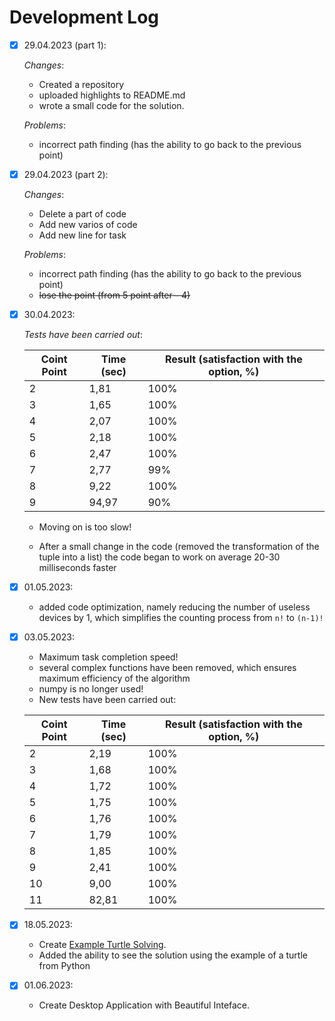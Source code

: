 # Development Log

- [x] 29.04.2023 (part 1):

    *Changes*:
    - Created a repository
    - uploaded highlights to README.md
    - wrote a small code for the solution.

    *Problems*:
    - incorrect path finding (has the ability to go back to the previous point)

- [x] 29.04.2023 (part 2):

    *Changes*:
    - Delete a part of code
    - Add new varios of code
    - Add new line for task

    *Problems*:
    - incorrect path finding (has the ability to go back to the previous point)
    - ~~lose the point (from 5 point after - 4)~~


- [x] 30.04.2023:

    *Tests have been carried out*:

    | Coint Point | Time (sec) | Result (satisfaction with the option, %)   |
    |-------|-----------|----------|
    | 2     |   1,81    | 100%   |
    | 3     |   1,65    | 100%   |
    | 4     |   2,07    | 100%   |
    | 5     |   2,18    |  100%  |
    | 6     |   2,47    |  100%  |
    | 7     |   2,77    |  99%   |
    | 8     |   9,22    |  100%  |
    | 9     |   94,97   |  90%   |

    - Moving on is too slow!

    - After a small change in the code (removed the transformation of the tuple into a list) the code began to work on average 20-30 milliseconds faster

- [x] 01.05.2023:

    - added code optimization, namely reducing the number of useless devices by 1, which simplifies the counting process from ```n!``` to ```(n-1)!```

- [x] 03.05.2023:

    - Maximum task completion speed!
    - several complex functions have been removed, which ensures maximum efficiency of the algorithm
    - numpy is no longer used!
    - New tests have been carried out:
    
    | Coint Point | Time (sec) | Result (satisfaction with the option, %)   |
    |-------|-----------|----------|
    | 2     |   2,19    |  100%  |
    | 3     |   1,68    |  100%  |
    | 4     |   1,72    |  100%  |
    | 5     |   1,75    |  100%  |
    | 6     |   1,76    |  100%  |
    | 7     |   1,79    |  100%  |
    | 8     |   1,85    |  100%  |
    | 9     |   2,41    |  100%  |
    | 10    |   9,00    |  100%  |
    | 11    |   82,81   |  100%  |


- [x] 18.05.2023:
    - Create [Example Turtle Solving](/scr/turtle-example.py).
    - Added the ability to see the solution using the example of a turtle from Python


- [x] 01.06.2023:
    - Create Desktop Application with Beautiful Inteface. 

